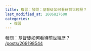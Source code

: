 ```yaml
---
title: 複習：發問：基督徒如何看待前世經歷？
last_modified_at: 1606827600
categories:
  - 複習
---
```


<p>發問：基督徒如何看待前世經歷？<br>
<a href="/posts/269198544" target="_blank">/posts/269198544</a></p>

<p>&nbsp;</p>

